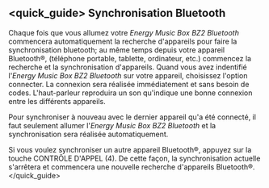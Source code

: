 ## <quick_guide> Synchronisation Bluetooth
Chaque fois que vous allumez votre *Energy Music Box BZ2 Bluetooth* commencera automatiquement la recherche d'appareils pour faire la synchronisation bluetooth; au même temps depuis votre appareil Bluetooth®, (téléphone portable, tablette, ordinateur, etc.) commencez la recherche et la synchronisation d'appareils. Quand vous avez indentifié l'*Energy Music Box BZ2 Bluetooth* sur votre appareil, choisissez l'option connecter. La connexion sera réalisée immédiatement et sans besoin de codes. L'haut-parleur reproduira un son qu'indique une bonne connexion entre les différents appareils.

Pour synchroniser à nouveau avec le dernier appareil qu'a été connecté, il faut seulement allumer l'*Energy Music Box BZ2 Bluetooth* et la synchronisation sera réalisée automatiquement.

Si vous voulez synchroniser un autre appareil Bluetooth®, appuyez sur la touche CONTRÔLE D'APPEL (4). De cette façon, la synchronisation actuelle s'arrêtera et commencera une nouvelle recherche d'appareils Bluetooth®.
</quick_guide>

